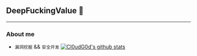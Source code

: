## DeepFuckingValue 👋
---
### About me

-   `漏洞挖掘` && `安全开发`
[![Cl0udG0d's github stats](https://github-readme-stats.vercel.app/api?username=JiuBanSec&show_icons=true&theme=dark)](https://github.com/anuraghazra/github-readme-stats)

